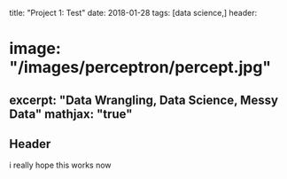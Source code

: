title: "Project 1: Test"
date: 2018-01-28
tags: [data science,]
header:
 # image: "/images/perceptron/percept.jpg"
excerpt: "Data Wrangling, Data Science, Messy Data"
mathjax: "true"
---

## Header 
i really hope this works now
